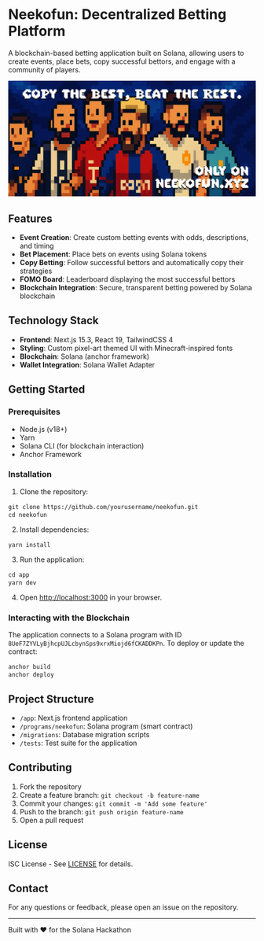# Neekofun: Decentralized Betting Platform

A blockchain-based betting application built on Solana, allowing users to create events, place bets, copy successful bettors, and engage with a community of players.

![Neekofun Banner](/app/public/img/banner.png)

## Features

- **Event Creation**: Create custom betting events with odds, descriptions, and timing
- **Bet Placement**: Place bets on events using Solana tokens
- **Copy Betting**: Follow successful bettors and automatically copy their strategies
- **FOMO Board**: Leaderboard displaying the most successful bettors
- **Blockchain Integration**: Secure, transparent betting powered by Solana blockchain

## Technology Stack

- **Frontend**: Next.js 15.3, React 19, TailwindCSS 4
- **Styling**: Custom pixel-art themed UI with Minecraft-inspired fonts
- **Blockchain**: Solana (anchor framework)
- **Wallet Integration**: Solana Wallet Adapter

## Getting Started

### Prerequisites

- Node.js (v18+)
- Yarn
- Solana CLI (for blockchain interaction)
- Anchor Framework

### Installation

1. Clone the repository:
```
git clone https://github.com/yourusername/neekofun.git
cd neekofun
```

2. Install dependencies:
```
yarn install
```

3. Run the application:
```
cd app
yarn dev
```

4. Open [http://localhost:3000](http://localhost:3000) in your browser.

### Interacting with the Blockchain

The application connects to a Solana program with ID `8UeF7ZYVLyBjhcpUJLcbynSps9xrxMiojd6fCKADDKPn`. To deploy or update the contract:

```
anchor build
anchor deploy
```

## Project Structure

- `/app`: Next.js frontend application
- `/programs/neekofun`: Solana program (smart contract)
- `/migrations`: Database migration scripts
- `/tests`: Test suite for the application

## Contributing

1. Fork the repository
2. Create a feature branch: `git checkout -b feature-name`
3. Commit your changes: `git commit -m 'Add some feature'`
4. Push to the branch: `git push origin feature-name`
5. Open a pull request

## License

ISC License - See [LICENSE](LICENSE) for details.

## Contact

For any questions or feedback, please open an issue on the repository.

---

Built with ❤️ for the Solana Hackathon
